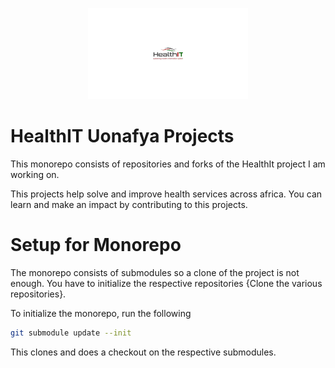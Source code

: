 <p align="center"><img src="thumbnail.svg" alt="Thumbnail" style="zoom:25%;" /></p>

# HealthIT Uonafya Projects

This monorepo consists of repositories and forks of the HealthIt project I am working on.

This projects help solve and improve health services across africa. You can learn and make an impact by contributing to this projects.

# Setup for Monorepo

The monorepo consists of submodules so a clone of the project is not enough. You have to initialize the respective repositories {Clone the various repositories}.

To initialize the monorepo, run the following

```bash
git submodule update --init
```

This clones and does a checkout on the respective submodules.
